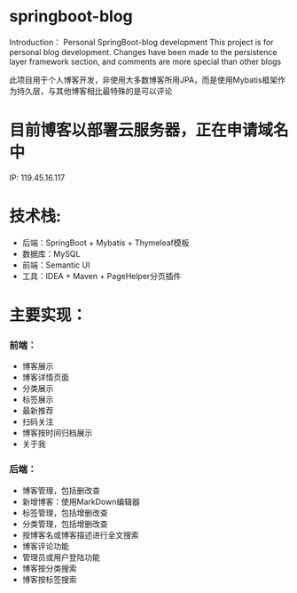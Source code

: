 # springboot-blog
Introduction：
Personal SpringBoot-blog development
This project is for personal blog development. Changes have been made to the persistence layer framework section, and comments are more special than other blogs

此项目用于个人博客开发，非使用大多数博客所用JPA，而是使用Mybatis框架作为持久层，与其他博客相比最特殊的是可以评论

# 目前博客以部署云服务器，正在申请域名中
  IP:  119.45.16.117
  
# 技术栈:
-    后端：SpringBoot + Mybatis + Thymeleaf模板
-    数据库：MySQL
-    前端：Semantic UI 
-    工具：IDEA + Maven + PageHelper分页插件
   
# 主要实现：
### 前端：
- 博客展示
- 博客详情页面
- 分类展示
- 标签展示
- 最新推荐
- 扫码关注
- 博客按时间归档展示
- 关于我
          
### 后端：
- 博客管理，包括删改查
- 新增博客：使用MarkDown编辑器
- 标签管理，包括增删改查
- 分类管理，包括增删改查
- 按博客名或博客描述进行全文搜索
- 博客评论功能
- 管理员或用户登陆功能
- 博客按分类搜索
- 博客按标签搜索
